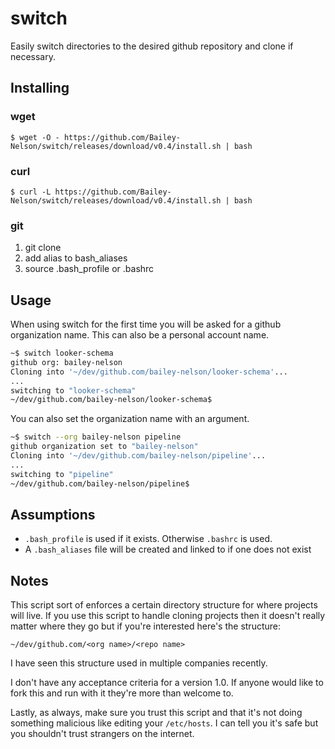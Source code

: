 # switch

Easily switch directories to the desired github repository and clone if necessary.

## Installing

### wget

```console
$ wget -O - https://github.com/Bailey-Nelson/switch/releases/download/v0.4/install.sh | bash
```

### curl

```console
$ curl -L https://github.com/Bailey-Nelson/switch/releases/download/v0.4/install.sh | bash
```

### git

1. git clone
2. add alias to bash_aliases
3. source .bash_profile or .bashrc

## Usage

When using switch for the first time you will be asked for a github organization name. This can also be a personal account name.

```bash
~$ switch looker-schema
github org: bailey-nelson
Cloning into '~/dev/github.com/bailey-nelson/looker-schema'...
...
switching to "looker-schema"
~/dev/github.com/bailey-nelson/looker-schema$
```

You can also set the organization name with an argument.

```bash
~$ switch --org bailey-nelson pipeline
github organization set to "bailey-nelson"
Cloning into '~/dev/github.com/bailey-nelson/pipeline'...
...
switching to "pipeline"
~/dev/github.com/bailey-nelson/pipeline$
```

## Assumptions

- `.bash_profile` is used if it exists. Otherwise `.bashrc` is used.
- A `.bash_aliases` file will be created and linked to if one does not exist

## Notes

This script sort of enforces a certain directory structure for where projects will live. If you use this script to handle cloning projects then it doesn't really matter where they go but if you're interested here's the structure:

`~/dev/github.com/<org name>/<repo name>`

I have seen this structure used in multiple companies recently.

I don't have any acceptance criteria for a version 1.0. If anyone would like to fork this and run with it they're more than welcome to.

Lastly, as always, make sure you trust this script and that it's not doing something malicious like editing your `/etc/hosts`. I can tell you it's safe but you shouldn't trust strangers on the internet.
